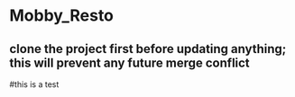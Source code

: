 # Mobby_Resto
 
 ## clone the project first before updating anything; this will prevent any future merge conflict

#this is a test